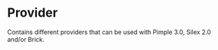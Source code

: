 Provider
========

Contains different providers that can be used with Pimple 3.0, Silex 2.0 and/or Brick.
